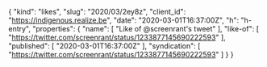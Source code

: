 {
  "kind": "likes",
  "slug": "2020/03/2ey8z",
  "client_id": "https://indigenous.realize.be",
  "date": "2020-03-01T16:37:00Z",
  "h": "h-entry",
  "properties": {
    "name": [
      "Like of @screenrant's tweet"
    ],
    "like-of": [
      "https://twitter.com/screenrant/status/1233877145690222593"
    ],
    "published": [
      "2020-03-01T16:37:00Z"
    ],
    "syndication": [
      "https://twitter.com/screenrant/status/1233877145690222593"
    ]
  }
}
